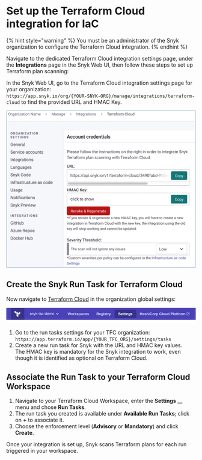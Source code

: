 # Set up the Terraform Cloud integration for IaC

{% hint style="warning" %}
You must be an administrator of the Snyk organization to configure the Terraform Cloud integration.
{% endhint %}

Navigate to the dedicated Terraform Cloud integration settings page, under the **Integrations** page in the Snyk Web UI, then follow these steps to set up Terraform plan scanning:

In the Snyk Web UI, go to the Terraform Cloud integration settings page for your organization:\
`https://app.snyk.io/org/{YOUR-SNYK-ORG}/manage/integrations/terraform-cloud` to find the provided URL and HMAC Key.

![Snyk Integration settings for Terraform Cloud](../../../.gitbook/assets/terraform_cloud.png)

## Create the Snyk Run Task for Terraform Cloud

Now navigate to [Terraform Cloud](https://app.terraform.io) in the organization global settings:

![Terraform Cloud Settings](<../../../.gitbook/assets/image (126) (1) (2) (2).png>)

1. Go to the run tasks settings for your TFC organization:\
   `https://app.terraform.io/app/{YOUR_TFC_ORG}/settings/tasks`
2. Create a new run task for Snyk with the URL and HMAC key values.\
   The HMAC key is mandatory for the Snyk integration to work, even though it is identified as optional on Terraform Cloud.

## Associate the Run Task to your Terraform Cloud Workspace

1. Navigate to your Terraform Cloud Workspace, enter the **Settings** \_\_ menu and chose **Run Tasks**_._
2. The run task you created is available under **Available Run Tasks**; click on **+** to associate it.
3. Choose the enforcement level (**Advisory** or **Mandatory**) and click **Create**.

Once your integration is set up, Snyk scans Terraform plans for each run triggered in your workspace.
